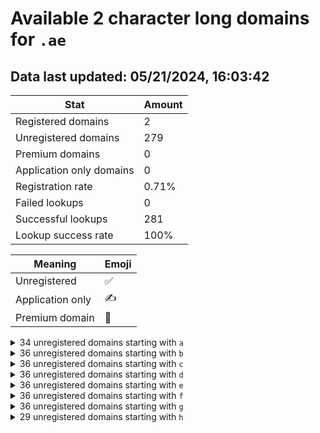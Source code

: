 # Available 2 character long domains for `.ae`

## Data last updated: 05/21/2024, 16:03:42

|Stat|Amount|
|--|--|
|Registered domains|2|
|Unregistered domains|279|
|Premium domains|0|
|Application only domains|0|
|Registration rate|0.71%|
|Failed lookups|0|
|Successful lookups|281|
|Lookup success rate|100%|


|Meaning|Emoji|
|--|--|
|Unregistered|:white_check_mark:|
|Application only|:writing_hand:|
|Premium domain|:gem:|

<details>
<summary>34 unregistered domains starting with <bold><code>a</code></bold></summary>

|Type|Domain|
|--|--|
|:white_check_mark:|`a0.ae`|
|:white_check_mark:|`a1.ae`|
|:white_check_mark:|`a2.ae`|
|:white_check_mark:|`a3.ae`|
|:white_check_mark:|`a4.ae`|
|:white_check_mark:|`a5.ae`|
|:white_check_mark:|`a6.ae`|
|:white_check_mark:|`a7.ae`|
|:white_check_mark:|`a8.ae`|
|:white_check_mark:|`a9.ae`|
|:white_check_mark:|`ac.ae`|
|:white_check_mark:|`ad.ae`|
|:white_check_mark:|`ae.ae`|
|:white_check_mark:|`af.ae`|
|:white_check_mark:|`ag.ae`|
|:white_check_mark:|`ah.ae`|
|:white_check_mark:|`ai.ae`|
|:white_check_mark:|`aj.ae`|
|:white_check_mark:|`ak.ae`|
|:white_check_mark:|`al.ae`|
|:white_check_mark:|`am.ae`|
|:white_check_mark:|`an.ae`|
|:white_check_mark:|`ao.ae`|
|:white_check_mark:|`ap.ae`|
|:white_check_mark:|`aq.ae`|
|:white_check_mark:|`ar.ae`|
|:white_check_mark:|`as.ae`|
|:white_check_mark:|`at.ae`|
|:white_check_mark:|`au.ae`|
|:white_check_mark:|`av.ae`|
|:white_check_mark:|`aw.ae`|
|:white_check_mark:|`ax.ae`|
|:white_check_mark:|`ay.ae`|
|:white_check_mark:|`az.ae`|
</details>
<details>
<summary>36 unregistered domains starting with <bold><code>b</code></bold></summary>

|Type|Domain|
|--|--|
|:white_check_mark:|`b0.ae`|
|:white_check_mark:|`b1.ae`|
|:white_check_mark:|`b2.ae`|
|:white_check_mark:|`b3.ae`|
|:white_check_mark:|`b4.ae`|
|:white_check_mark:|`b5.ae`|
|:white_check_mark:|`b6.ae`|
|:white_check_mark:|`b7.ae`|
|:white_check_mark:|`b8.ae`|
|:white_check_mark:|`b9.ae`|
|:white_check_mark:|`ba.ae`|
|:white_check_mark:|`bb.ae`|
|:white_check_mark:|`bc.ae`|
|:white_check_mark:|`bd.ae`|
|:white_check_mark:|`be.ae`|
|:white_check_mark:|`bf.ae`|
|:white_check_mark:|`bg.ae`|
|:white_check_mark:|`bh.ae`|
|:white_check_mark:|`bi.ae`|
|:white_check_mark:|`bj.ae`|
|:white_check_mark:|`bk.ae`|
|:white_check_mark:|`bl.ae`|
|:white_check_mark:|`bm.ae`|
|:white_check_mark:|`bn.ae`|
|:white_check_mark:|`bo.ae`|
|:white_check_mark:|`bp.ae`|
|:white_check_mark:|`bq.ae`|
|:white_check_mark:|`br.ae`|
|:white_check_mark:|`bs.ae`|
|:white_check_mark:|`bt.ae`|
|:white_check_mark:|`bu.ae`|
|:white_check_mark:|`bv.ae`|
|:white_check_mark:|`bw.ae`|
|:white_check_mark:|`bx.ae`|
|:white_check_mark:|`by.ae`|
|:white_check_mark:|`bz.ae`|
</details>
<details>
<summary>36 unregistered domains starting with <bold><code>c</code></bold></summary>

|Type|Domain|
|--|--|
|:white_check_mark:|`c0.ae`|
|:white_check_mark:|`c1.ae`|
|:white_check_mark:|`c2.ae`|
|:white_check_mark:|`c3.ae`|
|:white_check_mark:|`c4.ae`|
|:white_check_mark:|`c5.ae`|
|:white_check_mark:|`c6.ae`|
|:white_check_mark:|`c7.ae`|
|:white_check_mark:|`c8.ae`|
|:white_check_mark:|`c9.ae`|
|:white_check_mark:|`ca.ae`|
|:white_check_mark:|`cb.ae`|
|:white_check_mark:|`cc.ae`|
|:white_check_mark:|`cd.ae`|
|:white_check_mark:|`ce.ae`|
|:white_check_mark:|`cf.ae`|
|:white_check_mark:|`cg.ae`|
|:white_check_mark:|`ch.ae`|
|:white_check_mark:|`ci.ae`|
|:white_check_mark:|`cj.ae`|
|:white_check_mark:|`ck.ae`|
|:white_check_mark:|`cl.ae`|
|:white_check_mark:|`cm.ae`|
|:white_check_mark:|`cn.ae`|
|:white_check_mark:|`co.ae`|
|:white_check_mark:|`cp.ae`|
|:white_check_mark:|`cq.ae`|
|:white_check_mark:|`cr.ae`|
|:white_check_mark:|`cs.ae`|
|:white_check_mark:|`ct.ae`|
|:white_check_mark:|`cu.ae`|
|:white_check_mark:|`cv.ae`|
|:white_check_mark:|`cw.ae`|
|:white_check_mark:|`cx.ae`|
|:white_check_mark:|`cy.ae`|
|:white_check_mark:|`cz.ae`|
</details>
<details>
<summary>36 unregistered domains starting with <bold><code>d</code></bold></summary>

|Type|Domain|
|--|--|
|:white_check_mark:|`d0.ae`|
|:white_check_mark:|`d1.ae`|
|:white_check_mark:|`d2.ae`|
|:white_check_mark:|`d3.ae`|
|:white_check_mark:|`d4.ae`|
|:white_check_mark:|`d5.ae`|
|:white_check_mark:|`d6.ae`|
|:white_check_mark:|`d7.ae`|
|:white_check_mark:|`d8.ae`|
|:white_check_mark:|`d9.ae`|
|:white_check_mark:|`da.ae`|
|:white_check_mark:|`db.ae`|
|:white_check_mark:|`dc.ae`|
|:white_check_mark:|`dd.ae`|
|:white_check_mark:|`de.ae`|
|:white_check_mark:|`df.ae`|
|:white_check_mark:|`dg.ae`|
|:white_check_mark:|`dh.ae`|
|:white_check_mark:|`di.ae`|
|:white_check_mark:|`dj.ae`|
|:white_check_mark:|`dk.ae`|
|:white_check_mark:|`dl.ae`|
|:white_check_mark:|`dm.ae`|
|:white_check_mark:|`dn.ae`|
|:white_check_mark:|`do.ae`|
|:white_check_mark:|`dp.ae`|
|:white_check_mark:|`dq.ae`|
|:white_check_mark:|`dr.ae`|
|:white_check_mark:|`ds.ae`|
|:white_check_mark:|`dt.ae`|
|:white_check_mark:|`du.ae`|
|:white_check_mark:|`dv.ae`|
|:white_check_mark:|`dw.ae`|
|:white_check_mark:|`dx.ae`|
|:white_check_mark:|`dy.ae`|
|:white_check_mark:|`dz.ae`|
</details>
<details>
<summary>36 unregistered domains starting with <bold><code>e</code></bold></summary>

|Type|Domain|
|--|--|
|:white_check_mark:|`e0.ae`|
|:white_check_mark:|`e1.ae`|
|:white_check_mark:|`e2.ae`|
|:white_check_mark:|`e3.ae`|
|:white_check_mark:|`e4.ae`|
|:white_check_mark:|`e5.ae`|
|:white_check_mark:|`e6.ae`|
|:white_check_mark:|`e7.ae`|
|:white_check_mark:|`e8.ae`|
|:white_check_mark:|`e9.ae`|
|:white_check_mark:|`ea.ae`|
|:white_check_mark:|`eb.ae`|
|:white_check_mark:|`ec.ae`|
|:white_check_mark:|`ed.ae`|
|:white_check_mark:|`ee.ae`|
|:white_check_mark:|`ef.ae`|
|:white_check_mark:|`eg.ae`|
|:white_check_mark:|`eh.ae`|
|:white_check_mark:|`ei.ae`|
|:white_check_mark:|`ej.ae`|
|:white_check_mark:|`ek.ae`|
|:white_check_mark:|`el.ae`|
|:white_check_mark:|`em.ae`|
|:white_check_mark:|`en.ae`|
|:white_check_mark:|`eo.ae`|
|:white_check_mark:|`ep.ae`|
|:white_check_mark:|`eq.ae`|
|:white_check_mark:|`er.ae`|
|:white_check_mark:|`es.ae`|
|:white_check_mark:|`et.ae`|
|:white_check_mark:|`eu.ae`|
|:white_check_mark:|`ev.ae`|
|:white_check_mark:|`ew.ae`|
|:white_check_mark:|`ex.ae`|
|:white_check_mark:|`ey.ae`|
|:white_check_mark:|`ez.ae`|
</details>
<details>
<summary>36 unregistered domains starting with <bold><code>f</code></bold></summary>

|Type|Domain|
|--|--|
|:white_check_mark:|`f0.ae`|
|:white_check_mark:|`f1.ae`|
|:white_check_mark:|`f2.ae`|
|:white_check_mark:|`f3.ae`|
|:white_check_mark:|`f4.ae`|
|:white_check_mark:|`f5.ae`|
|:white_check_mark:|`f6.ae`|
|:white_check_mark:|`f7.ae`|
|:white_check_mark:|`f8.ae`|
|:white_check_mark:|`f9.ae`|
|:white_check_mark:|`fa.ae`|
|:white_check_mark:|`fb.ae`|
|:white_check_mark:|`fc.ae`|
|:white_check_mark:|`fd.ae`|
|:white_check_mark:|`fe.ae`|
|:white_check_mark:|`ff.ae`|
|:white_check_mark:|`fg.ae`|
|:white_check_mark:|`fh.ae`|
|:white_check_mark:|`fi.ae`|
|:white_check_mark:|`fj.ae`|
|:white_check_mark:|`fk.ae`|
|:white_check_mark:|`fl.ae`|
|:white_check_mark:|`fm.ae`|
|:white_check_mark:|`fn.ae`|
|:white_check_mark:|`fo.ae`|
|:white_check_mark:|`fp.ae`|
|:white_check_mark:|`fq.ae`|
|:white_check_mark:|`fr.ae`|
|:white_check_mark:|`fs.ae`|
|:white_check_mark:|`ft.ae`|
|:white_check_mark:|`fu.ae`|
|:white_check_mark:|`fv.ae`|
|:white_check_mark:|`fw.ae`|
|:white_check_mark:|`fx.ae`|
|:white_check_mark:|`fy.ae`|
|:white_check_mark:|`fz.ae`|
</details>
<details>
<summary>36 unregistered domains starting with <bold><code>g</code></bold></summary>

|Type|Domain|
|--|--|
|:white_check_mark:|`g0.ae`|
|:white_check_mark:|`g1.ae`|
|:white_check_mark:|`g2.ae`|
|:white_check_mark:|`g3.ae`|
|:white_check_mark:|`g4.ae`|
|:white_check_mark:|`g5.ae`|
|:white_check_mark:|`g6.ae`|
|:white_check_mark:|`g7.ae`|
|:white_check_mark:|`g8.ae`|
|:white_check_mark:|`g9.ae`|
|:white_check_mark:|`ga.ae`|
|:white_check_mark:|`gb.ae`|
|:white_check_mark:|`gc.ae`|
|:white_check_mark:|`gd.ae`|
|:white_check_mark:|`ge.ae`|
|:white_check_mark:|`gf.ae`|
|:white_check_mark:|`gg.ae`|
|:white_check_mark:|`gh.ae`|
|:white_check_mark:|`gi.ae`|
|:white_check_mark:|`gj.ae`|
|:white_check_mark:|`gk.ae`|
|:white_check_mark:|`gl.ae`|
|:white_check_mark:|`gm.ae`|
|:white_check_mark:|`gn.ae`|
|:white_check_mark:|`go.ae`|
|:white_check_mark:|`gp.ae`|
|:white_check_mark:|`gq.ae`|
|:white_check_mark:|`gr.ae`|
|:white_check_mark:|`gs.ae`|
|:white_check_mark:|`gt.ae`|
|:white_check_mark:|`gu.ae`|
|:white_check_mark:|`gv.ae`|
|:white_check_mark:|`gw.ae`|
|:white_check_mark:|`gx.ae`|
|:white_check_mark:|`gy.ae`|
|:white_check_mark:|`gz.ae`|
</details>
<details>
<summary>29 unregistered domains starting with <bold><code>h</code></bold></summary>

|Type|Domain|
|--|--|
|:white_check_mark:|`h0.ae`|
|:white_check_mark:|`h1.ae`|
|:white_check_mark:|`h2.ae`|
|:white_check_mark:|`ha.ae`|
|:white_check_mark:|`hb.ae`|
|:white_check_mark:|`hc.ae`|
|:white_check_mark:|`hd.ae`|
|:white_check_mark:|`he.ae`|
|:white_check_mark:|`hf.ae`|
|:white_check_mark:|`hg.ae`|
|:white_check_mark:|`hh.ae`|
|:white_check_mark:|`hi.ae`|
|:white_check_mark:|`hj.ae`|
|:white_check_mark:|`hk.ae`|
|:white_check_mark:|`hl.ae`|
|:white_check_mark:|`hm.ae`|
|:white_check_mark:|`hn.ae`|
|:white_check_mark:|`ho.ae`|
|:white_check_mark:|`hp.ae`|
|:white_check_mark:|`hq.ae`|
|:white_check_mark:|`hr.ae`|
|:white_check_mark:|`hs.ae`|
|:white_check_mark:|`ht.ae`|
|:white_check_mark:|`hu.ae`|
|:white_check_mark:|`hv.ae`|
|:white_check_mark:|`hw.ae`|
|:white_check_mark:|`hx.ae`|
|:white_check_mark:|`hy.ae`|
|:white_check_mark:|`hz.ae`|
</details>